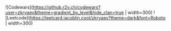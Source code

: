 ![Codewars](https://github.r2v.ch/codewars?user=zkryaev&theme=gradient_by_level&hide_clan=true | width=300) ![Leetcode](https://leetcard.jacoblin.cool/zkryaev?theme=dark&font=Roboto | width=300)
